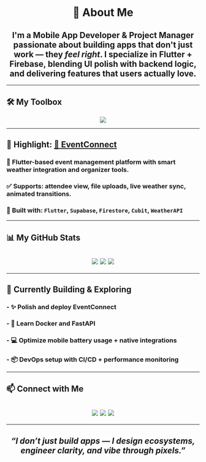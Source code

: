 <!-- HERO SECTION -->
<!-- <p align="center">
  <img src="https://readme-typing-svg.herokuapp.com/?font=JetBrains+Mono&size=28&pause=1000&color=0AFFEF&center=true&vCenter=true&width=800&lines=Hey%2C+I'm+Mohamed+Alkindi!;Flutter+Dev+%7C+System+Thinker+%7C+Project+Manager;I+build+fast%2C+scalable+and+clean+apps!" />
</p>

<div align="center">
  <img src="https://media.tenor.com/lnUj9sLJ6QIAAAAd/matrix-code.gif" width="100%" alt="Matrix vibe" />
</div>

--- -->

<!-- WHO AM I -->
<h1 align="center">🚀 About Me</h1>

<h2 align="center">
  I'm a <strong>Mobile App Developer</strong> & <strong>Project Manager</strong> passionate about building apps that don't just work — they <em>feel right</em>. I specialize in Flutter + Firebase, blending UI polish with backend logic, and delivering features that users actually love.
</h2>

---

<!-- STACK -->
## 🛠️ My Toolbox

<p align="center">
  <img src="https://skillicons.dev/icons?i=flutter,dart,firebase,github,git,linux,windows,sqlite,supabase,postman,vscode,androidstudio,cursorai" />
</p>

---

<!-- SHOWCASE PROJECT -->
## 🌟 Highlight: [🎉 EventConnect](https://github.com/MohamedAlkindi/EventConnect)

### 🎯 Flutter-based event management platform with smart weather integration and organizer tools.  
### ✅ Supports: attendee view, file uploads, live weather sync, animated transitions.  
### 🔧 Built with: `Flutter`, `Supabase`, `Firestore`, `Cubit`, `WeatherAPI`  

---

<!-- GITHUB STATS -->
## 📊 My GitHub Stats

<h2 align="center">
  <img src="https://github-readme-stats.vercel.app/api?username=MohamedAlkindi&show_icons=true&theme=tokyonight&hide=prs" />
  <img src="https://streak-stats.demolab.com?user=MohamedAlkindi&theme=tokyonight" />
  <img src="https://github-readme-stats.vercel.app/api/top-langs/?username=MohamedAlkindi&layout=compact&theme=tokyonight" />
</h2>

---

<!-- CURRENT FOCUS -->
## 📌 Currently Building & Exploring
### - ✨ Polish and deploy **EventConnect**
### - 🐳 Learn **Docker** and **FastAPI**
### - 💻 Optimize mobile battery usage + native integrations
### - 📦 DevOps setup with **CI/CD** + performance monitoring

---

<!-- CONTACT -->
## 📫 Connect with Me

<h2 align="center">
  <a href="mailto:bakirmohamedsami@gmail.com"><img src="https://img.shields.io/badge/Gmail-bakirmohamedsami@gmail.com-red?style=for-the-badge&logo=gmail"></a>
  <a href="https://www.linkedin.com/in/mohamed-sami-bokir-182332322"><img src="https://img.shields.io/badge/LinkedIn-@MohamedBokir-blue?style=for-the-badge&logo=linkedin"></a>
  <a href="https://twitter.com/msbakng"><img src="https://img.shields.io/badge/Twitter-@msbakng-1DA1F2?style=for-the-badge&logo=twitter"></a>
</h2>

---

<!-- WAVY ENDING -->

<h2 align="center"><em>“I don’t just build apps — I design ecosystems, engineer clarity, and vibe through pixels.”</em></h2>

<!-- Cleaner Version for Calm Me -->
<!-- HEADER SECTION -->
<!--<h1 align="center">👋🏼 Hey, I'm Mohamed Alkindi</h1>
<h3 align="center">🚀 Mobile App Developer • 🧠 Project Manager • 💻 System Tweaker</h3>

<p align="center">
  <img src="https://readme-typing-svg.herokuapp.com/?font=Fira+Code&weight=600&size=22&pause=1000&center=true&vCenter=true&color=00C2FF&width=500&lines=I+design+flows%2C+not+just+UIs.;Flutter+%2B+Firebase+is+home.;Project+management+is+my+superpower.;Let%27s+build+something+awesome+%F0%9F%9A%80" alt="Typing animation" />
</p>

---

<!-- ABOUT ME -->

<!--
### 🧠 Who Am I?
I'm a **mobile-first builder** blending clean code with clear vision. Whether it's building apps with **Flutter + Firebase**, or planning features and timelines as a **Project Manager**, I thrive at the intersection of **development and leadership**.

🔧 Developer + 🧭 Planner = 🚀 Real-world delivery

---

<!-- TECH STACK -->
<!--### ⚙️ Toolbox & Tech Stack

| 🚀 Frameworks         | 🔌 Backend & APIs       | 🎯 Dev Tools          | 💾 DB & Cloud       |
|----------------------|-------------------------|-----------------------|---------------------|
| Flutter, Dart        | Firebase, Supabase      | Git, GitHub Actions   | Firestore, Realtime DB |
| Cubit / BLoC         | REST, WeatherAPI        | Figma, Trello         | Supabase Storage    |
| C#, .NET             | FastAPI (learning now)  | Postman, VS Code      | Firebase Auth & Rules |

---

<!-- FEATURED PROJECT -->
<!--### 🏆 Featured Project – [🎉 EventConnect](https://github.com/MohamedAlkindi/EventConnect)

> _Where events meet smart UX & weather syncing. Built for attendees & organizers alike._

📲 Features:  
- Dynamic weather-powered event listings  
- Organizer dashboard + admin file uploads  
- Real-time Firestore sync + i18n ready  
- Cubit-based architecture with smooth UI flows

<img src="https://media.tenor.com/CYFZc_E8bwsAAAAd/developer-coding.gif" width="100%" />

---

<!-- CURRENT FOCUS -->
<!--### 🎯 What I’m Working On
- 🚀 Polishing **EventConnect**  
- 🐳 Learning **Docker**, **FastAPI**, and backend deployment  
- 🧪 Experimenting with **CI/CD pipelines** for faster releases  
- ⚡ Pushing performance boundaries on Android & Flutter Web  

---

<!-- COLLAB OPPORTUNITIES -->
<!--### 🤝 I'm Open To
- 🔍 Freelance/Contract Flutter app development  
- 🔧 Debugging/refactor missions (performance, architecture)  
- 🌍 Collaborating on internationalization-ready apps  
- 📢 Speaking or sharing in developer communities  

---

<!-- LET'S CONNECT -->
<!--### 📫 Reach Out & Let's Collaborate!

<p align="center">
  <a href="mailto:bakirmohamedsami@gmail.com"><img src="https://img.shields.io/badge/Gmail-Contact-red?style=for-the-badge&logo=gmail"></a>
  <a href="https://twitter.com/msbakng"><img src="https://img.shields.io/badge/Twitter-@msbakng-blue?style=for-the-badge&logo=twitter"></a>
  <a href="https://linkedin.com/in/MohamedAlkindi"><img src="https://img.shields.io/badge/LinkedIn-Connect-blue?style=for-the-badge&logo=linkedin"></a>
</p>

---

<p align="center">
  <em>"I don’t just build apps — I build ecosystems, workflows, and digital experiences."</em>
<
